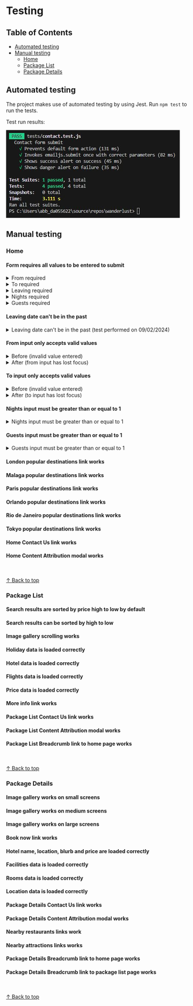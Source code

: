 # Testing

## Table of Contents

- [Automated testing](#automated-testing)
- [Manual testing](#manual-testing)
  - [Home](#home)
  - [Package List](#package-list)
  - [Package Details](#package-details)

## Automated testing

The project makes use of automated testing by using Jest. Run `npm test` to run the tests.

Test run results:

![Test Run Results](documentation/images/jest-results.JPG)

## Manual testing

### Home

#### Form requires all values to be entered to submit

<details>
<summary>From required</summary>

![From required](documentation/testing/home/form-requires-all-values-to-be-entered-to-submit/from-required.JPG)

</details>

<details>
<summary>To required</summary>

![To required](documentation/testing/home/form-requires-all-values-to-be-entered-to-submit/to-required.JPG)

</details>

<details>
<summary>Leaving required</summary>

![Leaving required](documentation/testing/home/form-requires-all-values-to-be-entered-to-submit/leaving-required.JPG)

</details>

<details>
<summary>Nights required</summary>

![Nights required](documentation/testing/home/form-requires-all-values-to-be-entered-to-submit/nights-required.JPG)

</details>

<details>
<summary>Guests required</summary>

![Guests required](documentation/testing/home/form-requires-all-values-to-be-entered-to-submit/guests-required.JPG)

</details>

#### Leaving date can't be in the past

<details>
<summary>Leaving date can't be in the past (test performed on 09/02/2024)</summary>

![Leaving date can't be in the past](documentation/testing/home/leaving-date-cant-be-in-the-past/leaving-cant-be-in-the-past.JPG)

</details>

#### From input only accepts valid values

<details>
<summary>Before (invalid value entered)</summary>

![Before](documentation/testing/home/from-input-only-accepts-valid-values/before.jpg)

</details>

<details>
<summary>After (from input has lost focus)</summary>

![After](documentation/testing/home/from-input-only-accepts-valid-values/after.jpg)

</details>

#### To input only accepts valid values

<details>
<summary>Before (invalid value entered)</summary>

![Before](documentation/testing/home/to-input-only-accepts-valid-values/before.jpg)

</details>

<details>
<summary>After (to input has lost focus)</summary>

![After](documentation/testing/home/to-input-only-accepts-valid-values/after.jpg)

</details>

#### Nights input must be greater than or equal to 1

<details>
<summary>Nights input must be greater than or equal to 1</summary>

![Nights input must be greater than or equal to 1](documentation/testing/home/nights-input-must-be-greater-than-or-equal-to-1/nights-input-must-be-greater-than-or-equal-to-1.JPG)

</details>

#### Guests input must be greater than or equal to 1

<details>
<summary>Guests input must be greater than or equal to 1</summary>

![Guests input must be greater than or equal to 1](documentation/testing/home/guests-input-must-be-greater-than-or-equal-to-1/guests-input-must-be-greater-than-or-equal-to-1.JPG)

</details>

#### London popular destinations link works

#### Malaga popular destinations link works

#### Paris popular destinations link works

#### Orlando popular destinations link works

#### Rio de Janeiro popular destinations link works

#### Tokyo popular destinations link works

#### Home Contact Us link works

#### Home Content Attribution modal works

<br>

[↑ Back to top](#testing)

### Package List

#### Search results are sorted by price high to low by default

#### Search results can be sorted by high to low

#### Image gallery scrolling works

#### Holiday data is loaded correctly

#### Hotel data is loaded correctly

#### Flights data is loaded correctly

#### Price data is loaded correctly

#### More info link works

#### Package List Contact Us link works

#### Package List Content Attribution modal works

#### Package List Breadcrumb link to home page works

<br>

[↑ Back to top](#testing)

### Package Details

#### Image gallery works on small screens

#### Image gallery works on medium screens

#### Image gallery works on large screens

#### Book now link works

#### Hotel name, location, blurb and price are loaded correctly

#### Facilities data is loaded correctly

#### Rooms data is loaded correctly

#### Location data is loaded correctly

#### Package Details Contact Us link works

#### Package Details Content Attribution modal works

#### Nearby restaurants links work

#### Nearby attractions links works

#### Package Details Breadcrumb link to home page works

#### Package Details Breadcrumb link to package list page works

<br>

[↑ Back to top](#testing)

